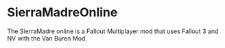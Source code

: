# SierraMadreOnline
The SierraMadre online is a Fallout Multiplayer mod that uses Fallout 3 and NV with the Van Buren Mod. 
